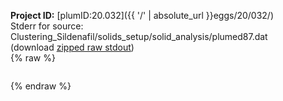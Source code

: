 **Project ID:** [plumID:20.032]({{ '/' | absolute_url }}eggs/20/032/)  
Stderr for source:  Clustering_Sildenafil/solids_setup/solid_analysis/plumed87.dat   
(download [zipped raw stdout](plumed87.dat.plumed_master.stdout.txt.zip))  
{% raw %}
<pre>
</pre>
{% endraw %}
